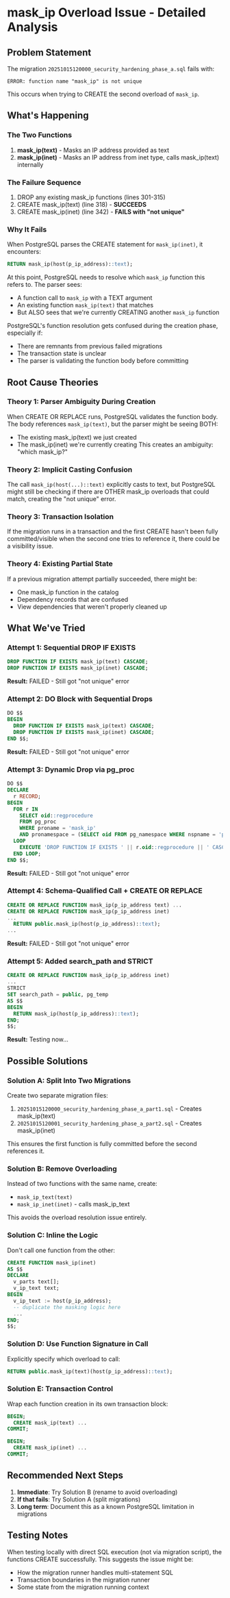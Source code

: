 # mask_ip Overload Issue - Detailed Analysis

## Problem Statement

The migration `20251015120000_security_hardening_phase_a.sql` fails with:
```
ERROR: function name "mask_ip" is not unique
```

This occurs when trying to CREATE the second overload of `mask_ip`.

## What's Happening

### The Two Functions

1. **mask_ip(text)** - Masks an IP address provided as text
2. **mask_ip(inet)** - Masks an IP address from inet type, calls mask_ip(text) internally

### The Failure Sequence

1. DROP any existing mask_ip functions (lines 301-315)
2. CREATE mask_ip(text) (line 318) - **SUCCEEDS**
3. CREATE mask_ip(inet) (line 342) - **FAILS with "not unique"**

### Why It Fails

When PostgreSQL parses the CREATE statement for `mask_ip(inet)`, it encounters:
```sql
RETURN mask_ip(host(p_ip_address)::text);
```

At this point, PostgreSQL needs to resolve which `mask_ip` function this refers to. The parser sees:
- A function call to `mask_ip` with a TEXT argument
- An existing function `mask_ip(text)` that matches
- But ALSO sees that we're currently CREATING another `mask_ip` function

PostgreSQL's function resolution gets confused during the creation phase, especially if:
- There are remnants from previous failed migrations
- The transaction state is unclear
- The parser is validating the function body before committing

## Root Cause Theories

### Theory 1: Parser Ambiguity During Creation
When CREATE OR REPLACE runs, PostgreSQL validates the function body. The body references `mask_ip(text)`, but the parser might be seeing BOTH:
- The existing mask_ip(text) we just created
- The mask_ip(inet) we're currently creating
This creates an ambiguity: "which mask_ip?"

### Theory 2: Implicit Casting Confusion
The call `mask_ip(host(...)::text)` explicitly casts to text, but PostgreSQL might still be checking if there are OTHER mask_ip overloads that could match, creating the "not unique" error.

### Theory 3: Transaction Isolation
If the migration runs in a transaction and the first CREATE hasn't been fully committed/visible when the second one tries to reference it, there could be a visibility issue.

### Theory 4: Existing Partial State
If a previous migration attempt partially succeeded, there might be:
- One mask_ip function in the catalog
- Dependency records that are confused
- View dependencies that weren't properly cleaned up

## What We've Tried

### Attempt 1: Sequential DROP IF EXISTS
```sql
DROP FUNCTION IF EXISTS mask_ip(text) CASCADE;
DROP FUNCTION IF EXISTS mask_ip(inet) CASCADE;
```
**Result:** FAILED - Still got "not unique" error

### Attempt 2: DO Block with Sequential Drops
```sql
DO $$
BEGIN
  DROP FUNCTION IF EXISTS mask_ip(text) CASCADE;
  DROP FUNCTION IF EXISTS mask_ip(inet) CASCADE;
END $$;
```
**Result:** FAILED - Still got "not unique" error

### Attempt 3: Dynamic Drop via pg_proc
```sql
DO $$
DECLARE
  r RECORD;
BEGIN
  FOR r IN
    SELECT oid::regprocedure
    FROM pg_proc
    WHERE proname = 'mask_ip'
    AND pronamespace = (SELECT oid FROM pg_namespace WHERE nspname = 'public')
  LOOP
    EXECUTE 'DROP FUNCTION IF EXISTS ' || r.oid::regprocedure || ' CASCADE';
  END LOOP;
END $$;
```
**Result:** FAILED - Still got "not unique" error

### Attempt 4: Schema-Qualified Call + CREATE OR REPLACE
```sql
CREATE OR REPLACE FUNCTION mask_ip(p_ip_address text) ...
CREATE OR REPLACE FUNCTION mask_ip(p_ip_address inet)
...
  RETURN public.mask_ip(host(p_ip_address)::text);
...
```
**Result:** FAILED - Still got "not unique" error

### Attempt 5: Added search_path and STRICT
```sql
CREATE OR REPLACE FUNCTION mask_ip(p_ip_address inet)
...
STRICT
SET search_path = public, pg_temp
AS $$
BEGIN
  RETURN mask_ip(host(p_ip_address)::text);
END;
$$;
```
**Result:** Testing now...

## Possible Solutions

### Solution A: Split Into Two Migrations
Create two separate migration files:
1. `20251015120000_security_hardening_phase_a_part1.sql` - Creates mask_ip(text)
2. `20251015120001_security_hardening_phase_a_part2.sql` - Creates mask_ip(inet)

This ensures the first function is fully committed before the second references it.

### Solution B: Remove Overloading
Instead of two functions with the same name, create:
- `mask_ip_text(text)`
- `mask_ip_inet(inet)` - calls mask_ip_text

This avoids the overload resolution issue entirely.

### Solution C: Inline the Logic
Don't call one function from the other:
```sql
CREATE FUNCTION mask_ip(inet)
AS $$
DECLARE
  v_parts text[];
  v_ip_text text;
BEGIN
  v_ip_text := host(p_ip_address);
  -- duplicate the masking logic here
  ...
END;
$$;
```

### Solution D: Use Function Signature in Call
Explicitly specify which overload to call:
```sql
RETURN public.mask_ip(text)(host(p_ip_address)::text);
```

### Solution E: Transaction Control
Wrap each function creation in its own transaction block:
```sql
BEGIN;
  CREATE mask_ip(text) ...
COMMIT;

BEGIN;
  CREATE mask_ip(inet) ...
COMMIT;
```

## Recommended Next Steps

1. **Immediate**: Try Solution B (rename to avoid overloading)
2. **If that fails**: Try Solution A (split migrations)
3. **Long term**: Document this as a known PostgreSQL limitation in migrations

## Testing Notes

When testing locally with direct SQL execution (not via migration script), the functions CREATE successfully. This suggests the issue might be:
- How the migration runner handles multi-statement SQL
- Transaction boundaries in the migration runner
- Some state from the migration running context

